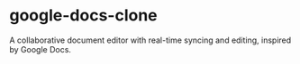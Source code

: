 # google-docs-clone
A collaborative document editor with real-time syncing and editing, inspired by Google Docs.
